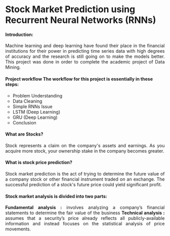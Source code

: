 <h1> Stock Market Prediction using Recurrent Neural Networks (RNNs)</h1>

<h4>Introduction:</h4>

<p align=justify>Machine learning and deep learning have found their place in the financial institutions for their power in predicting time series data with high degrees of accuracy and the research is still going on to make the models better. This project was done in order to complete the academic project of Data Mining.</p>

<h4>Project workflow The workflow for this project is essentially in these steps:</h4>
<ul style="list-style-type:circle">
<li> Problem Understanding</li>
<li> Data Cleaning</li>
<li> Simple RNNs Issue</li> 
<li> LSTM (Deep Learning)</li>
<li> GRU (Deep Learning)</li>
<li> Conclusion</li>
</ul>
<h4>What are Stocks?</h4>

<p align=justify>Stock represents a claim on the company's assets and earnings. As you acquire more stock, your ownership stake in the company becomes greater.</p>

<h4>What is stock price prediction?</h4>

<p align=justify> Stock market prediction is the act of trying to determine the future value of a company stock or other financial instrument traded on an exchange. The successful prediction of a stock's future price could yield significant profit.
  
<h4>Stock market analysis is divided into two parts:</h4>
<p align=justify>
<b>Fundamental analysis :</b> involves analyzing a company’s financial statements to determine the fair value of the business
<b>Technical analysis :</b> assumes that a security’s price already reflects all publicly-available information and instead focuses on the statistical analysis of price movements.
</p>
